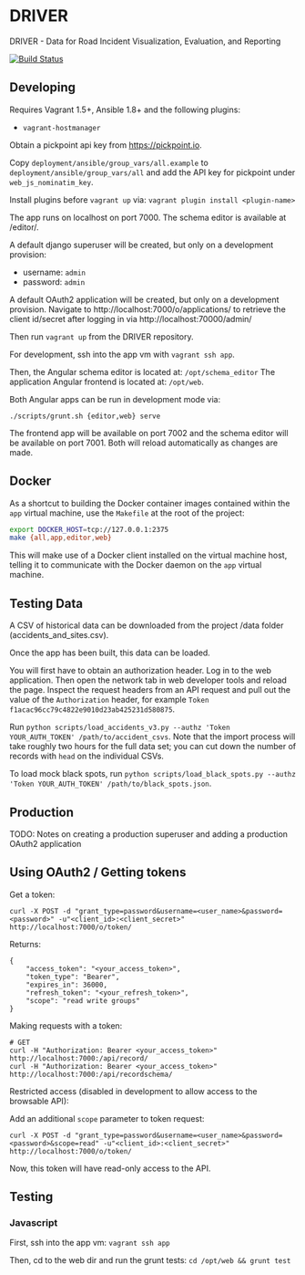# DRIVER
DRIVER - Data for Road Incident Visualization, Evaluation, and Reporting

[![Build Status](https://travis-ci.org/WorldBank-Transport/DRIVER.svg?branch=develop)](https://travis-ci.org/WorldBank-Transport/DRIVER)

## Developing

Requires Vagrant 1.5+, Ansible 1.8+ and the following plugins:
  - `vagrant-hostmanager`

Obtain a pickpoint api key from https://pickpoint.io.

Copy `deployment/ansible/group_vars/all.example` to `deployment/ansible/group_vars/all`
and add the API key for pickpoint under `web_js_nominatim_key`.

Install plugins before `vagrant up` via: `vagrant plugin install <plugin-name>`

The app runs on localhost on port 7000. The schema editor is available at /editor/.

A default django superuser will be created, but only on a development provision:
  - username: `admin`
  - password: `admin`

A default OAuth2 application will be created, but only on a development provision.
Navigate to http://localhost:7000/o/applications/ to retrieve the client id/secret after
logging in via http://localhost:70000/admin/

Then run `vagrant up` from the DRIVER repository.

For development, ssh into the app vm with `vagrant ssh app`.

Then, the Angular schema editor is located at: `/opt/schema_editor`
The application Angular frontend is located at: `/opt/web`.

Both Angular apps can be run in development mode via:
```
./scripts/grunt.sh {editor,web} serve
```

The frontend app will be available on port 7002 and the schema editor will be available on port
7001. Both will reload automatically as changes are made.

## Docker

As a shortcut to building the Docker container images contained within the `app`
virtual machine, use the `Makefile` at the root of the project:

```bash
export DOCKER_HOST=tcp://127.0.0.1:2375
make {all,app,editor,web}
```

This will make use of a Docker client installed on the virtual machine host,
telling it to communicate with the Docker daemon on the `app` virtual machine.

## Testing Data

A CSV of historical data can be downloaded from the project /data folder (accidents_and_sites.csv).

Once the app has been built, this data can be loaded.

You will first have to obtain an authorization header. Log in to the web application.
Then open the network tab in web developer tools and reload the page. Inspect the request headers
from an API request and pull out the value of the `Authorization` header, for example
`Token f1acac96cc79c4822e9010d23ab425231d580875`.

Run `python scripts/load_accidents_v3.py --authz 'Token YOUR_AUTH_TOKEN' /path/to/accident_csvs`.
Note that the import process will take roughly two hours for the full data set; you can cut down the
number of records with `head` on the individual CSVs.

To load mock black spots, run `python scripts/load_black_spots.py --authz 'Token YOUR_AUTH_TOKEN' /path/to/black_spots.json`.

## Production

TODO: Notes on creating a production superuser and adding a production OAuth2 application


## Using OAuth2 / Getting tokens

Get a token:
```
curl -X POST -d "grant_type=password&username=<user_name>&password=<password>" -u"<client_id>:<client_secret>" http://localhost:7000/o/token/
```

Returns:
```
{
    "access_token": "<your_access_token>",
    "token_type": "Bearer",
    "expires_in": 36000,
    "refresh_token": "<your_refresh_token>",
    "scope": "read write groups"
}
```

Making requests with a token:
```
# GET
curl -H "Authorization: Bearer <your_access_token>" http://localhost:7000:/api/record/
curl -H "Authorization: Bearer <your_access_token>" http://localhost:7000:/api/recordschema/
```

Restricted access (disabled in development to allow access to the browsable API):

Add an additional `scope` parameter to token request:
```
curl -X POST -d "grant_type=password&username=<user_name>&password=<password>&scope=read" -u"<client_id>:<client_secret>" http://localhost:7000/o/token/
```

Now, this token will have read-only access to the API.


## Testing

### Javascript

First, ssh into the app vm: `vagrant ssh app`

Then, cd to the web dir and run the grunt tests: `cd /opt/web && grunt test`
